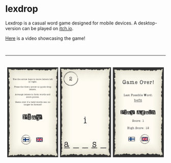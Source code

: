 # lexdrop
Lexdrop is a casual word game designed for mobile devices. A desktop-version can be played on [itch.io](https://eelitch.itch.io/lexdrop).

[Here](https://youtu.be/CKmdkjWsD8g) is a video showcasing the game!

<br>

---

<br>

<img src="https://github.com/Eeelis/lexdrop/blob/main/Images/Lexdrop.png" width="800">


